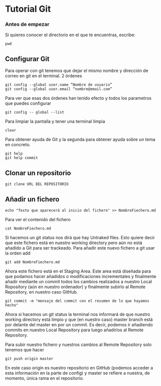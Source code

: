 # Tutorial Git

### Antes de empezar
Si quieres conocer el directorio en el que te encuentras, escribe:
```
pwd
```
Configurar Git
-------------------

Para operar con git tenemos que dejar el mismo nombre y dirección de correo en git en el terminal. 2 órdenes
```
git config --global user.name “Nombre de usuario”
git config --global user.email “nombre@email.com”
```

Para ver que esas dos órdenes han tenido efecto y todos los parametros que puedes configurar
```
git config -- global --list
```

Para limpiar la pantalla y tener una terminal limpia
```
clear
```

Para obtener ayuda de Git y la segunda para obtener ayuda sobre un tema en concreto.
```
git help
git help commit
``` 

Clonar un repositorio
-------------------

```
git clone URL DEL REPOSITORIO
```

Añadir un fichero
-------------------

```
echo "Texto que aparecerá al inicio del fichero" >> NombreFiechero.md
```
Para ver el contenido del fichero
```
cat NombreFiechero.md
```
Si hacemos un git status nos dirá que hay Untraked files. Esto quiere decir que este fichero está en nuestro working directory pero aún no está añadido a Git para ser trackeado. Para añadir este nuevo fichero a git usar la orden add
```
git add NombreFiechero.md
```
Ahora este fichero está en el Staging Area. Este area está diseñada para que podamos hacer añadidos o modificaciones incrementales y finalmente añadir mediante un commit todos los cambios realizados a nuestro Local Ropository (aún en nuestro ordenador) y finalmente subirlo al Remote Repository, en nuestro caso GitHub.
```
git commit -m "mensaje del commit con el resumen de lo que hayamos hecho"
```
Ahora si hacemos un git status la terminal nos informará de que nuestro working directory está limpio y que (en nuestro caso) master branch está por delante del master en por un commit. Es decir, podemos ir añadiendo commits en nuestro Local Repository para luego añadirlos al Remote Repository.

Para subir nuestro fichero y nuestros cambios al Remote Repository solo tenemos que hacer
```
git push origin master
```
En este caso origin es nuestro repositorio en GitHub (podemos acceder a esta información en la parte de config) y master se refiere a nuestra, de momento, única rama en el repositorio.